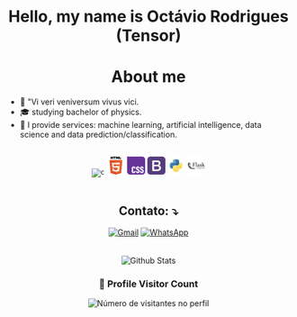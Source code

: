 ## <h1 align="center" >Hello, my name is Octávio Rodrigues (Tensor) </h1>
## <h1 align="center">About me</h1>
- 🤔 "Vi veri veniversum vivus vici.
- 🎓 studying bachelor of physics.
- 💼 I provide services: machine learning, artificial intelligence, data science and data prediction/classification.
<br />
<div align= "center">
<code><img height="32" src="https://cdn.iconscout.com/icon/free/png-512/c-programming-569564.png" alt="c"/></code>
<code><img height="32" src="https://raw.githubusercontent.com/github/explore/80688e429a7d4ef2fca1e82350fe8e3517d3494d/topics/html/html.png" alt="HTML5"/></code>
<code><img height="32" src="https://raw.githubusercontent.com/github/explore/80688e429a7d4ef2fca1e82350fe8e3517d3494d/topics/css/css.png" alt="CSS"/></code>
<code><img height="32" src="https://raw.githubusercontent.com/github/explore/80688e429a7d4ef2fca1e82350fe8e3517d3494d/topics/bootstrap/bootstrap.png" alt="Bootstrap"/></code>
<code><img height="32" src="https://raw.githubusercontent.com/github/explore/80688e429a7d4ef2fca1e82350fe8e3517d3494d/topics/python/python.png" alt="Python"/></code>
<code><img height="32" src="https://raw.githubusercontent.com/github/explore/80688e429a7d4ef2fca1e82350fe8e3517d3494d/topics/flask/flask.png" alt="Flask"/></code>
</div>

<br />
<p align="center">
   <h2 align="center">Contato: ⤵️</h2>
</p>

<p align="center">
  <a href="#" title="Gmail">
  <img src="https://img.shields.io/badge/-Gmail-FF0000?style=flat-square&labelColor=FF0000&logo=gmail&logoColor=white&link=octavio.fisica.lab@gmail.com" alt="Gmail"/></a>
  <a href="#" title="WhatsApp">
  <img src="https://img.shields.io/badge/-WhatsApp-25d366?style=flat-square&labelColor=25d366&logo=whatsapp&logoColor=white&link=API-DO-SEU-WHATSAPP" alt="WhatsApp"/></a>
</p>



<div align="center">
    <td>
      <br />
      <img
        align="center"
        src="https://github-readme-stats.vercel.app/api?username=OCTensor&theme=dark&hide_border=false&include_all_commits=true"
        alt="Github Stats"
      />
    </td>
</div>

<div align="center">
  <h3><b>📍 Profile Visitor Count</b></h3>
</div>

<p align="center">
  <img
    src="https://profile-counter.glitch.me/OCTensor/count.svg"
    alt="Número de visitantes no perfil"
  />
</p>
